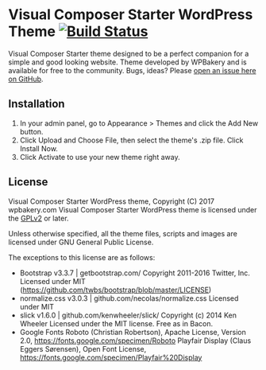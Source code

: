 Visual Composer Starter WordPress Theme [![Build Status](https://api.travis-ci.org/wpbakery/visual-composer-theme.svg?branch=master)](https://api.travis-ci.org/wpbakery/visual-composer-theme)
===
Visual Composer Starter theme designed to be a perfect companion for a simple and good looking website. Theme developed by WPBakery and is available for free to the community. Bugs, ideas? Please [open an issue here on GitHub](https://github.com/wpbakery/visual-composer-theme/issues/new).

Installation
------------    
1. In your admin panel, go to Appearance > Themes and click the Add New button.
2. Click Upload and Choose File, then select the theme's .zip file. Click Install Now.
3. Click Activate to use your new theme right away.

License
-------
Visual Composer Starter WordPress theme, Copyright (C) 2017 wpbakery.com
Visual Composer Starter WordPress theme is licensed under the [GPLv2](http://www.gnu.org/licenses/gpl-2.0.html) or later.

Unless otherwise specified, all the theme files, scripts and images are licensed under GNU General Public License.

The exceptions to this license are as follows:
* Bootstrap v3.3.7 | getbootstrap.com/
    Copyright 2011-2016 Twitter, Inc.
    Licensed under MIT (https://github.com/twbs/bootstrap/blob/master/LICENSE)
* normalize.css v3.0.3 | github.com/necolas/normalize.css
    Licensed under MIT
* slick v1.6.0 | github.com/kenwheeler/slick/
    Copyright (c) 2014 Ken Wheeler
    Licensed under the MIT license.
    Free as in Bacon.
* Google Fonts
    Roboto (Christian Robertson), Apache License, Version 2.0, https://fonts.google.com/specimen/Roboto
    Playfair Display (Claus Eggers Sørensen), Open Font License, https://fonts.google.com/specimen/Playfair%20Display

